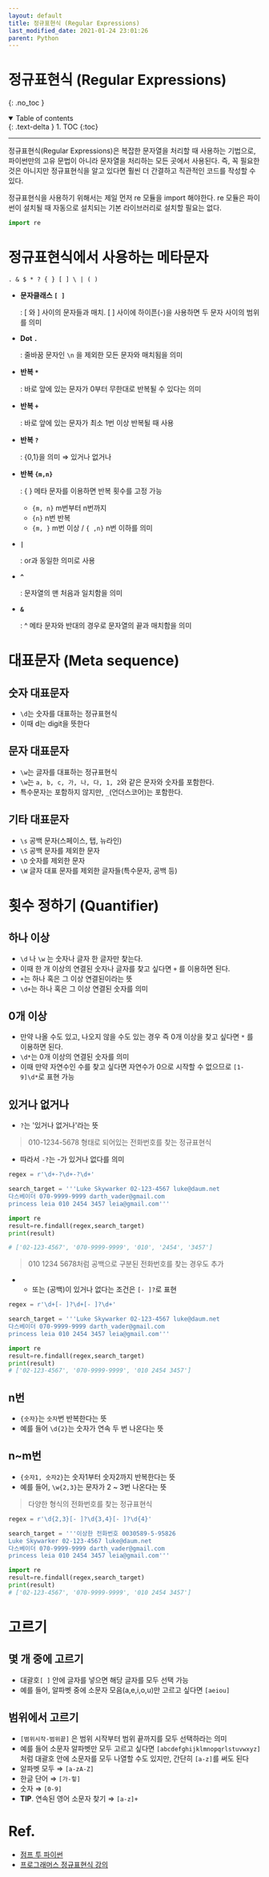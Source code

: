 ```yaml
---
layout: default
title: 정규표현식 (Regular Expressions)
last_modified_date: 2021-01-24 23:01:26
parent: Python
---
```


# 정규표현식 (Regular Expressions)

{: .no_toc }

<details open markdown="block">
  <summary>
    Table of contents
  </summary>
  {: .text-delta }
1. TOC
{:toc}
</details>

---

정규표현식(Regular Expressions)은 복잡한 문자열을 처리할 때 사용하는 기법으로, 파이썬만의 고유 문법이 아니라 문자열을 처리하는 모든 곳에서 사용된다. 즉, 꼭 필요한 것은 아니지만 정규표현식을 알고 있다면 훨씬 더 간결하고 직관적인 코드를 작성할 수 있다.

정규표현식을 사용하기 위해서는 제일 먼저 re 모듈을 import 해야한다. re 모듈은 파이썬이 설치될 때 자동으로 설치되는 기본 라이브러리로 설치할 필요는 없다.

```python
import re
```

# 정규표현식에서 사용하는 메타문자

```
. & $ * ? { } [ ] \ | ( )
```

- **문자클래스 `[ ]`**

  : [ 와 ] 사이의 문자들과 매치. [ ] 사이에 하이픈(-)을 사용하면 두 문자 사이의 범위를 의미

- **Dot `.`**

  : 줄바꿈 문자인 `\n` 을 제외한 모든 문자와 매치됨을 의미

- **반복 `*`**

  : 바로 앞에 있는 문자가 0부터 무한대로 반복될 수 있다는 의미

- **반복 `+`**

  : 바로 앞에 있는 문자가 최소 1번 이상 반복될 때 사용

- **반복 `?`**

  : {0,1}을 의미 ⇒ 있거나 없거나

- **반복 `{m,n}`**

  : { } 메타 문자를 이용하면 반복 횟수를 고정 가능

  - `{m, n}` m번부터 n번까지
  - `{n}` n번 반복
  - `{m, }` m번 이상 / `{ ,n}` n번 이하를 의미

- **`|`**

  : or과 동일한 의미로 사용

- **`^`**

  : 문자열의 맨 처음과 일치함을 의미

- **`&`**

  : ^ 메타 문자와 반대의 경우로 문자열의 끝과 매치함을 의미

# 대표문자 (Meta sequence)

## 숫자 대표문자

- `\d`는 숫자를 대표하는 정규표현식
- 이때 d는 digit을 뜻한다

## 문자 대표문자

- `\w`는 글자를 대표하는 정규표현식
- `\w`는 `a, b, c, 가, 나, 다, 1, 2`와 같은 문자와 숫자를 포함한다.
- 특수문자는 포함하지 않지만, `_`(언더스코어)는 포함한다.

## 기타 대표문자

- `\s` 공백 문자(스페이스, 탭, 뉴라인)
- `\S` 공백 문자를 제외한 문자
- `\D` 숫자를 제외한 문자
- `\W` 글자 대표 문자를 제외한 글자들(특수문자, 공백 등)

# 횟수 정하기 (Quantifier)

## 하나 이상

- `\d` 나 `\w` 는 숫자나 글자 한 글자만 찾는다.
- 이때 한 개 이상의 연결된 숫자나 글자를 찾고 싶다면 `+` 를 이용하면 된다.
- `+`는 하나 혹은 그 이상 연결된이라는 뜻
- `\d+`는 하나 혹은 그 이상 연결된 숫자를 의미

## 0개 이상

- 만약 나올 수도 있고, 나오지 않을 수도 있는 경우 즉 0개 이상을 찾고 싶다면 `*` 를 이용하면 된다.
- `\d*`는 0개 이상의 연결된 숫자를 의미
- 이때 만약 자연수인 수를 찾고 싶다면 자연수가 0으로 시작할 수 없으므로 `[1-9]\d*`로 표현 가능

## 있거나 없거나

- `?`는 '있거나 없거나'라는 뜻

> 010-1234-5678 형태로 되어있는 전화번호를 찾는 정규표현식

- 따라서 `-?`는 -가 있거나 없다를 의미

```python
regex = r'\d+-?\d+-?\d+'

search_target = '''Luke Skywarker 02-123-4567 luke@daum.net
다스베이더 070-9999-9999 darth_vader@gmail.com
princess leia 010 2454 3457 leia@gmail.com'''

import re
result=re.findall(regex,search_target)
print(result)

# ['02-123-4567', '070-9999-9999', '010', '2454', '3457']
```

> 010 1234 5678처럼 공백으로 구분된 전화번호를 찾는 경우도 추가

- - 또는 (공백)이 있거나 없다는 조건은 `[- ]?`로 표현

```python
regex = r'\d+[- ]?\d+[- ]?\d+'

search_target = '''Luke Skywarker 02-123-4567 luke@daum.net
다스베이더 070-9999-9999 darth_vader@gmail.com
princess leia 010 2454 3457 leia@gmail.com'''

import re
result=re.findall(regex,search_target)
print(result)
# ['02-123-4567', '070-9999-9999', '010 2454 3457']
```

## n번

- `{숫자}`는 `숫자`번 반복한다는 뜻
- 예를 들어 `\d{2}`는 숫자가 연속 두 번 나온다는 뜻

## n~m번

- `{숫자1, 숫자2}`는 숫자1부터 숫자2까지 반복한다는 뜻
- 예를 들어, `\w{2,3}`는 문자가 2 ~ 3번 나온다는 뜻

> 다양한 형식의 전화번호를 찾는 정규표현식

```python
regex = r'\d{2,3}[- ]?\d{3,4}[- ]?\d{4}'

search_target = '''이상한 전화번호 0030589-5-95826
Luke Skywarker 02-123-4567 luke@daum.net
다스베이더 070-9999-9999 darth_vader@gmail.com
princess leia 010 2454 3457 leia@gmail.com'''

import re
result=re.findall(regex,search_target)
print(result)
# ['02-123-4567', '070-9999-9999', '010 2454 3457']
```

# 고르기

## 몇 개 중에 고르기

- 대괄호`[ ]` 안에 글자를 넣으면 해당 글자를 모두 선택 가능
- 예를 들어, 알파벳 중에 소문자 모음(a,e,i,o,u)만 고르고 싶다면 `[aeiou]`

## 범위에서 고르기

- `[범위시작-범위끝]` 은 범위 시작부터 범위 끝까지를 모두 선택하라는 의미
- 예를 들어 소문자 알파벳만 모두 고르고 싶다면 `[abcdefghijklmnopqrlstuvwxyz]`처럼 대괄호 안에 소문자를 모두 나열할 수도 있지만, 간단히 `[a-z]`를 써도 된다
- 알파벳 모두 ⇒ `[a-zA-Z]`
- 한글 단어 ⇒ `[가-힣]`
- 숫자 ⇒ `[0-9]`
- **TIP**. 연속된 영어 소문자 찾기 ⇒ `[a-z]+`

# Ref.

- [점프 투 파이썬](https://wikidocs.net/1669)
- [프로그래머스 정규표현식 강의](https://programmers.co.kr/learn/courses/11)
